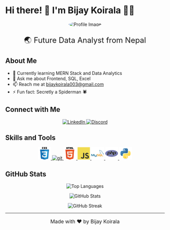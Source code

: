 # Hi there! 👋 I'm Bijay Koirala 🧑‍💻

<p align="center">
  <img src="https://github.com/bijay085/bijay085/assets/107698781/ab408ee9-de14-4f5f-8568-584304dc7ed9" alt="Profile Image" width="150" style="border-radius: 50%;"/>
</p>

<p align="center" style="font-size: 24px;">
  🌏 Future Data Analyst from Nepal
</p>

## About Me

- 🌱 Currently learning MERN Stack and Data Analytics
- 💬 Ask me about Frontend, SQL, Excel
- 📫 Reach me at bijaykoirala003@gmail.com
- ⚡ Fun fact: Secretly a Spiderman 🕷️

## Connect with Me

<p align="center">
  <a href="https://linkedin.com/in/bijaykoirala085" target="blank">
    <img src="https://raw.githubusercontent.com/rahuldkjain/github-profile-readme-generator/master/src/images/icons/Social/linked-in-alt.svg" alt="LinkedIn" height="40" width="50"/>
  </a>
  <a href="https://discord.gg/898894363097190432" target="blank">
    <img src="https://raw.githubusercontent.com/rahuldkjain/github-profile-readme-generator/master/src/images/icons/Social/discord.svg" alt="Discord" height="40" width="50"/>
  </a>
</p>

## Skills and Tools

<p align="center">
  <a href="https://www.w3schools.com/css/" target="_blank" rel="noreferrer">
    <img src="https://raw.githubusercontent.com/devicons/devicon/master/icons/css3/css3-original-wordmark.svg" alt="css3" width="40" height="40"/>
  </a>
  <a href="https://git-scm.com/" target="_blank" rel="noreferrer">
    <img src="https://www.vectorlogo.zone/logos/git-scm/git-scm-icon.svg" alt="git" width="40" height="40"/>
  </a>
  <a href="https://www.w3.org/html/" target="_blank" rel="noreferrer">
    <img src="https://raw.githubusercontent.com/devicons/devicon/master/icons/html5/html5-original-wordmark.svg" alt="html5" width="40" height="40"/>
  </a>
  <a href="https://developer.mozilla.org/en-US/docs/Web/JavaScript" target="_blank" rel="noreferrer">
    <img src="https://raw.githubusercontent.com/devicons/devicon/master/icons/javascript/javascript-original.svg" alt="javascript" width="40" height="40"/>
  </a>
  <a href="https://www.mysql.com/" target="_blank" rel="noreferrer">
    <img src="https://raw.githubusercontent.com/devicons/devicon/master/icons/mysql/mysql-original-wordmark.svg" alt="mysql" width="40" height="40"/>
  </a>
  <a href="https://www.php.net" target="_blank" rel="noreferrer">
    <img src="https://raw.githubusercontent.com/devicons/devicon/master/icons/php/php-original.svg" alt="php" width="40" height="40"/>
  </a>
  <a href="https://www.python.org" target="_blank" rel="noreferrer">
    <img src="https://raw.githubusercontent.com/devicons/devicon/master/icons/python/python-original.svg" alt="python" width="40" height="40"/>
  </a>
</p>

## GitHub Stats

<p align="center">
  <img src="https://github-readme-stats.vercel.app/api/top-langs/?username=bijay085&layout=compact&theme=merko&title_color=6C757D&icon_color=6C757D" alt="Top Languages" width="300"/>
</p>

<p align="center">
  <img src="https://github-readme-stats.vercel.app/api?username=bijay085&show_icons=true&locale=en&theme=merko&title_color=6C757D&icon_color=6C757D" alt="GitHub Stats" width="300"/>
</p>

<p align="center">
  <img src="https://github-readme-streak-stats.herokuapp.com/?user=bijay085&theme=merko&fire=6C757D" alt="GitHub Streak" width="300"/>
</p>

---

<p align="center" style="font-size: 16px;">
  Made with ❤️ by Bijay Koirala
</p>
